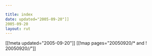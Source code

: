```yaml
---

title: index
date: updated="2005-09-20"]]
2005-09-20
layout: rut
---
```


[[!meta updated="2005-09-20"]]
[[!map pages="20050920/* and ! 20050920/*/*"]]
